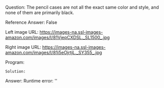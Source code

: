 Question: The pencil cases are not all the exact same color and style, and none of them are primarily black.

Reference Answer: False

Left image URL: https://images-na.ssl-images-amazon.com/images/I/81VjepCXDSL._SL1500_.jpg

Right image URL: https://images-na.ssl-images-amazon.com/images/I/81i5eOjrtjL._SY355_.jpg

Program:

```
Solution:
```
Answer: Runtime error: ''

